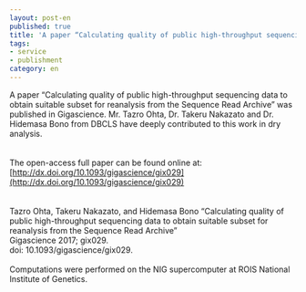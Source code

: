 ```yaml
---
layout: post-en
published: true
title: 'A paper “Calculating quality of public high-throughput sequencing data to obtain suitable subset for reanalysis from the Sequence Read Archive” was published in Gigascience.'
tags:
- service
- publishment
category: en
---
```

A paper “Calculating quality of public high-throughput sequencing data to obtain suitable subset for reanalysis from the Sequence Read Archive” was published in Gigascience.
Mr. Tazro Ohta, Dr. Takeru Nakazato and Dr. Hidemasa Bono from DBCLS have deeply contributed to this work in dry analysis.  
<br />
<br />
The open-access full paper can be found online at:  
[http://dx.doi.org/10.1093/gigascience/gix029](http://dx.doi.org/10.1093/gigascience/gix029)  
<br />
<br />
Tazro Ohta, Takeru Nakazato, and Hidemasa Bono
“Calculating quality of public high-throughput sequencing data to obtain suitable subset for reanalysis from the Sequence Read Archive”  
Gigascience 2017; gix029.  
doi: 10.1093/gigascience/gix029.  
<br />
Computations were performed on the NIG supercomputer at ROIS National Institute of Genetics.